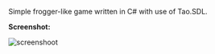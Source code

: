Simple frogger-like game written in C# with use of Tao.SDL.

**Screenshot:**

 ![screenshoot](http://i.imgur.com/vLM6kl.png)
